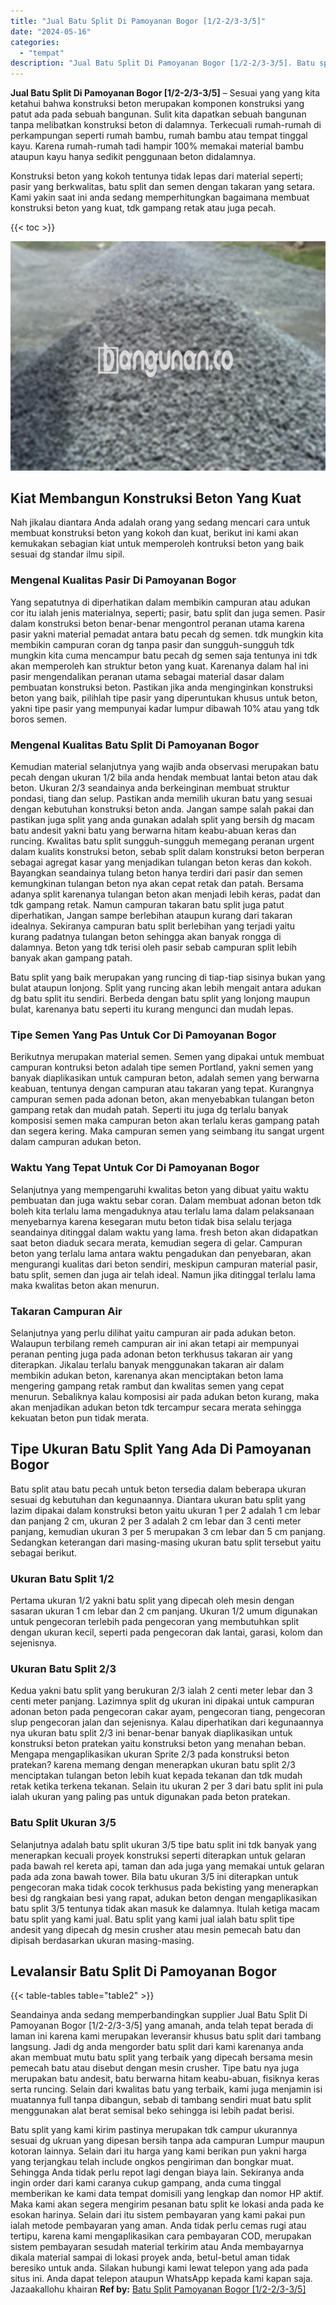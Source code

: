 ```yaml
---
title: "Jual Batu Split Di Pamoyanan Bogor [1/2-2/3-3/5]"
date: "2024-05-16"
categories: 
  - "tempat"
description: "Jual Batu Split Di Pamoyanan Bogor [1/2-2/3-3/5]. Batu split yang kami kirim pastinya merupakan tdk campur ukurannya sesuai dg ukruan yang dipesan bersih tan..."
---
```


**Jual Batu Split Di Pamoyanan Bogor \[1/2-2/3-3/5\]** – Sesuai yang yang kita ketahui bahwa konstruksi beton merupakan komponen konstruksi yang patut ada pada sebuah bangunan. Sulit kita dapatkan sebuah bangunan tanpa melibatkan konstruksi beton di dalamnya. Terkecuali rumah-rumah di perkampungan seperti rumah bambu, rumah bambu atau tempat tinggal kayu. Karena rumah-rumah tadi hampir 100% memakai material bambu ataupun kayu hanya sedikit penggunaan beton didalamnya.

Konstruksi beton yang kokoh tentunya tidak lepas dari material seperti; pasir yang berkwalitas, batu split dan semen dengan takaran yang setara. Kami yakin saat ini anda sedang memperhitungkan bagaimana membuat konstruksi beton yang kuat, tdk gampang retak atau juga pecah.

{{< toc >}}

![Jual Batu Split Di Pamoyanan Bogor [1/2-2/3-3/5]](/images/jual-batu-split-16.png)

## Kiat Membangun Konstruksi Beton Yang Kuat

Nah jikalau diantara Anda adalah orang yang sedang mencari cara untuk membuat konstruksi beton yang kokoh dan kuat, berikut ini kami akan kemukakan sebagian kiat untuk memperoleh kontruksi beton yang baik sesuai dg standar ilmu sipil.

### Mengenal Kualitas Pasir Di Pamoyanan Bogor

Yang sepatutnya di diperhatikan dalam membikin campuran atau adukan cor itu ialah jenis materialnya, seperti; pasir, batu split dan juga semen. Pasir dalam konstruksi beton benar-benar mengontrol peranan utama karena pasir yakni material pemadat antara batu pecah dg semen. tdk mungkin kita membikin campuran coran dg tanpa pasir dan sungguh-sungguh tdk mungkin kita cuma mencampur batu pecah dg semen saja tentunya ini tdk akan memperoleh kan struktur beton yang kuat. Karenanya dalam hal ini pasir mengendalikan peranan utama sebagai material dasar dalam pembuatan konstruksi beton. Pastikan jika anda menginginkan konstruksi beton yang baik, pilihlah tipe pasir yang diperuntukan khusus untuk beton, yakni tipe pasir yang mempunyai kadar lumpur dibawah 10% atau yang tdk boros semen.

### Mengenal Kualitas Batu Split Di Pamoyanan Bogor

Kemudian material selanjutnya yang wajib anda observasi merupakan batu pecah dengan ukuran 1/2 bila anda hendak membuat lantai beton atau dak beton. Ukuran 2/3 seandainya anda berkeinginan membuat struktur pondasi, tiang dan selup. Pastikan anda memilih ukuran batu yang sesuai dengan kebutuhan konstruksi beton anda. Jangan sampe salah pakai dan pastikan juga split yang anda gunakan adalah split yang bersih dg macam batu andesit yakni batu yang berwarna hitam keabu-abuan keras dan runcing. Kwalitas batu split sungguh-sungguh memegang peranan urgent dalam kualits konstruksi beton, sebab split dalam konstruksi beton berperan sebagai agregat kasar yang menjadikan tulangan beton keras dan kokoh. Bayangkan seandainya tulang beton hanya terdiri dari pasir dan semen kemungkinan tulangan beton nya akan cepat retak dan patah. Bersama adanya split karenanya tulangan beton akan menjadi lebih keras, padat dan tdk gampang retak. Namun campuran takaran batu split juga patut diperhatikan, Jangan sampe berlebihan ataupun kurang dari takaran idealnya. Sekiranya campuran batu split berlebihan yang terjadi yaitu kurang padatnya tulangan beton sehingga akan banyak rongga di dalamnya. Beton yang tdk terisi oleh pasir sebab campuran split lebih banyak akan gampang patah.

Batu split yang baik merupakan yang runcing di tiap-tiap sisinya bukan yang bulat ataupun lonjong. Split yang runcing akan lebih mengait antara adukan dg batu split itu sendiri. Berbeda dengan batu split yang lonjong maupun bulat, karenanya batu seperti itu kurang mengunci dan mudah lepas.

### Tipe Semen Yang Pas Untuk Cor Di Pamoyanan Bogor

Berikutnya merupakan material semen. Semen yang dipakai untuk membuat campuran kontruksi beton adalah tipe semen Portland, yakni semen yang banyak diaplikasikan untuk campuran beton, adalah semen yang berwarna keabuan, tentunya dengan campuran atau takaran yang tepat. Kurangnya campuran semen pada adonan beton, akan menyebabkan tulangan beton gampang retak dan mudah patah. Seperti itu juga dg terlalu banyak komposisi semen maka campuran beton akan terlalu keras gampang patah dan segera kering. Maka campuran semen yang seimbang itu sangat urgent dalam campuran adukan beton.

### Waktu Yang Tepat Untuk Cor Di Pamoyanan Bogor

Selanjutnya yang mempengaruhi kwalitas beton yang dibuat yaitu waktu pembuatan dan juga waktu sebar coran. Dalam membuat adonan beton tdk boleh kita terlalu lama mengaduknya atau terlalu lama dalam pelaksanaan menyebarnya karena kesegaran mutu beton tidak bisa selalu terjaga seandainya ditinggal dalam waktu yang lama. fresh beton akan didapatkan saat beton diaduk secara merata, kemudian segera di gelar. Campuran beton yang terlalu lama antara waktu pengadukan dan penyebaran, akan mengurangi kualitas dari beton sendiri, meskipun campuran material pasir, batu split, semen dan juga air telah ideal. Namun jika ditinggal terlalu lama maka kwalitas beton akan menurun.

### Takaran Campuran Air

Selanjutnya yang perlu dilihat yaitu campuran air pada adukan beton. Walaupun terbilang remeh campuran air ini akan tetapi air mempunyai peranan penting juga pada adonan beton terkhusus takaran air yang diterapkan. Jikalau terlalu banyak menggunakan takaran air dalam membikin adukan beton, karenanya akan menciptakan beton lama mengering gampang retak rambut dan kwalitas semen yang cepat menurun. Sebaliknya kalau komposisi air pada adukan beton kurang, maka akan menjadikan adukan beton tdk tercampur secara merata sehingga kekuatan beton pun tidak merata.

## Tipe Ukuran Batu Split Yang Ada Di Pamoyanan Bogor

Batu split atau batu pecah untuk beton tersedia dalam beberapa ukuran sesuai dg kebutuhan dan kegunaannya. Diantara ukuran batu split yang lazim dipakai dalam konstruksi beton yaitu ukuran 1 per 2 adalah 1 cm lebar dan panjang 2 cm, ukuran 2 per 3 adalah 2 cm lebar dan 3 centi meter panjang, kemudian ukuran 3 per 5 merupakan 3 cm lebar dan 5 cm panjang. Sedangkan keterangan dari masing-masing ukuran batu split tersebut yaitu sebagai berikut.

### Ukuran Batu Split 1/2

Pertama ukuran 1/2 yakni batu split yang dipecah oleh mesin dengan sasaran ukuran 1 cm lebar dan 2 cm panjang. Ukuran 1/2 umum digunakan untuk pengecoran terlebih pada pengecoran yang membutuhkan split dengan ukuran kecil, seperti pada pengecoran dak lantai, garasi, kolom dan sejenisnya.

### Ukuran Batu Split 2/3

Kedua yakni batu split yang berukuran 2/3 ialah 2 centi meter lebar dan 3 centi meter panjang. Lazimnya split dg ukuran ini dipakai untuk campuran adonan beton pada pengecoran cakar ayam, pengecoran tiang, pengecoran slup pengecoran jalan dan sejenisnya. Kalau diperhatikan dari kegunaannya nya ukuran batu split 2/3 ini benar-benar banyak diaplikasikan untuk konstruksi beton pratekan yaitu konstruksi beton yang menahan beban. Mengapa mengaplikasikan ukuran Sprite 2/3 pada konstruksi beton pratekan? karena memang dengan menerapkan ukuran batu split 2/3 menciptakan tulangan beton lebih kuat kepada tekanan dan tdk mudah retak ketika terkena tekanan. Selain itu ukuran 2 per 3 dari batu split ini pula ialah ukuran yang paling pas untuk digunakan pada beton pratekan.

### Batu Split Ukuran 3/5

Selanjutnya adalah batu split ukuran 3/5 tipe batu split ini tdk banyak yang menerapkan kecuali proyek konstruksi seperti diterapkan untuk gelaran pada bawah rel kereta api, taman dan ada juga yang memakai untuk gelaran pada ada zona bawah tower. Bila batu ukuran 3/5 ini diterapkan untuk pengecoran maka tidak cocok terkhusus pada bekisting yang menerapkan besi dg rangkaian besi yang rapat, adukan beton dengan mengaplikasikan batu split 3/5 tentunya tidak akan masuk ke dalamnya. Itulah ketiga macam batu split yang kami jual. Batu split yang kami jual ialah batu split tipe andesit yang dipecah dg mesin crusher atau mesin pemecah batu dan dipisah berdasarkan ukuran masing-masing.

## Levalansir Batu Split Di Pamoyanan Bogor

{{< table-tables table="table2" >}}

Seandainya anda sedang memperbandingkan supplier Jual Batu Split Di Pamoyanan Bogor \[1/2-2/3-3/5\] yang amanah, anda telah tepat berada di laman ini karena kami merupakan leveransir khusus batu split dari tambang langsung. Jadi dg anda mengorder batu split dari kami karenanya anda akan membuat mutu batu split yang terbaik yang dipecah bersama mesin pemecah batu atau disebut dengan mesin crusher. Tipe batu nya juga merupakan batu andesit, batu berwarna hitam keabu-abuan, fisiknya keras serta runcing. Selain dari kwalitas batu yang terbaik, kami juga menjamin isi muatannya full tanpa dibangun, sebab di tambang sendiri muat batu split menggunakan alat berat semisal beko sehingga isi lebih padat berisi.

Batu split yang kami kirim pastinya merupakan tdk campur ukurannya sesuai dg ukruan yang dipesan bersih tanpa ada campuran Lumpur maupun kotoran lainnya. Selain dari itu harga yang kami berikan pun yakni harga yang terjangkau telah include ongkos pengiriman dan bongkar muat. Sehingga Anda tidak perlu repot lagi dengan biaya lain. Sekiranya anda ingin order dari kami caranya cukup gampang, anda cuma tinggal memberikan ke kami data tempat domisili yang lengkap dan nomor HP aktif. Maka kami akan segera mengirim pesanan batu split ke lokasi anda pada ke esokan harinya. Selain dari itu sistem pembayaran yang kami pakai pun ialah metode pembayaran yang aman. Anda tidak perlu cemas rugi atau tertipu, karena kami mengaplikasikan cara pembayaran COD, merupakan sistem pembayaran sesudah material terkirim atau Anda membayarnya dikala material sampai di lokasi proyek anda, betul-betul aman tidak beresiko untuk anda. Silakan hubungi kami lewat telepon yang ada pada situs ini. Anda dapat telepon ataupun WhatsApp kepada kami kapan saja. Jazaakallohu khairan
**Ref by:** [Batu Split Pamoyanan Bogor [1/2-2/3-3/5]](https://id.wikipedia.org/wiki/Batu)
